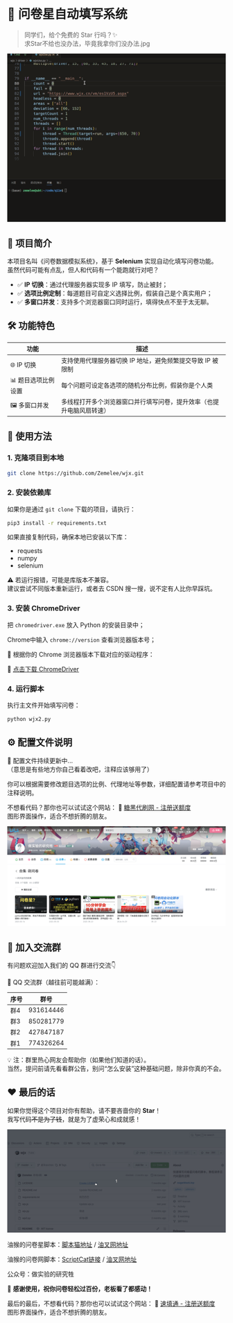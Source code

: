 # 🌟 问卷星自动填写系统

> 同学们，给个免费的 Star 行吗？✨  
> 求Star不给也没办法，毕竟我拿你们没办法.jpg

![run](./assets/run.gif)

## 🧾 项目简介  

本项目名叫《问卷数据模拟系统》，基于 **Selenium** 实现自动化填写问卷功能。  
虽然代码可能有点乱，但人和代码有一个能跑就行对吧？

- ✅ **IP 切换**：通过代理服务器实现多 IP 填写，防止被封；
- ✅ **选项比例定制**：每道题目可自定义选择比例，假装自己是个真实用户；
- ✅ **多窗口并发**：支持多个浏览器窗口同时运行，填得快点不至于太无聊。

## 🛠️ 功能特色  

| 功能 | 描述 |
|------|------|
| 🌐 IP 切换 | 支持使用代理服务器切换 IP 地址，避免频繁提交导致 IP 被限制 |
| 📊 题目选项比例设置 | 每个问题可设定各选项的随机分布比例，假装你是个人类 |
| 🖼️ 多窗口并发 | 多线程打开多个浏览器窗口并行填写问卷，提升效率（也提升电脑风扇转速） |

## 🚀 使用方法  

### 1. 克隆项目到本地  

```bash
git clone https://github.com/Zemelee/wjx.git   
```


### 2. 安装依赖库  

如果你是通过 `git clone` 下载的项目，请执行：

```bash
pip3 install -r requirements.txt
```

如果直接复制代码，确保本地已安装以下库：

- requests
- numpy
- selenium

⚠️ 若运行报错，可能是库版本不兼容。  
建议尝试不同版本重新运行，或者去 CSDN 搜一搜，说不定有人比你早踩坑。

### 3. 安装 ChromeDriver  

把 `chromedriver.exe` 放入 Python 的安装目录中；

Chrome中输入 `chrome://version` 查看浏览器版本号；

📌 根据你的 Chrome 浏览器版本下载对应的驱动程序：

🔗 [点击下载 ChromeDriver](https://googlechromelabs.github.io/chrome-for-testing/)   


### 4. 运行脚本  

执行主文件开始填写问卷：

```bash
python wjx2.py
```

## ⚙️ 配置文件说明  

🔧 配置文件持续更新中...  
（意思是有些地方你自己看着改吧，注释应该够用了）

你可以根据需要修改题目选项的比例、代理地址等参数，详细配置请参考项目中的注释说明。

不想看代码？那你也可以试试这个网站：
🔗 [糖黑代刷网 - 注册送额度](http://sugarblack.top)  
图形界面操作，适合不想折腾的朋友。

![teach](./assets/bilibili.png "看我看我！！！！")

## 💬 加入交流群  

有问题欢迎加入我们的 QQ 群进行交流👇

👥 QQ 交流群（越往前可能越满）：

| 序号 | 群号         |
|------|--------------|
| 群4    | 931614446    |
| 群3    | 850281779    |
| 群2    | 427847187    |
| 群1    | 774326264    |

💡 注：群里热心网友会帮助你（如果他们知道的话）。  
当然，提问前请先看看群公告，别问“怎么安装”这种基础问题，除非你真的不会。

## ❤️ 最后的话  

如果你觉得这个项目对你有帮助，请不要吝啬你的 **Star**！  
我写代码~~不是为了钱~~，就是为了虚荣心和成就感！

![star](./assets/star.gif)


油猴的问卷星脚本：[脚本猫地址](https://scriptcat.org/zh-CN/script-show-page/2833) / [油叉网地址](https://greasyfork.org/zh-CN/scripts/466722-%E9%97%AE%E5%8D%B7%E6%98%9F%E8%84%9A%E6%9C%AC)

油猴的问卷网脚本：[ScriptCat链接](https://scriptcat.org/zh-CN/script-show-page/3471) / [油叉网地址](https://greasyfork.org/zh-CN/scripts/536949-q11e-wjw)

公众号：做实验的研究牲

🎉 **感谢使用，祝你问卷轻松过百份，老板看了都感动！**

最后的最后，不想看代码？那你也可以试试这个网站：
🔗 [速填通 - 注册送额度](http://sugarblack.top)  
图形界面操作，适合不想折腾的朋友。
